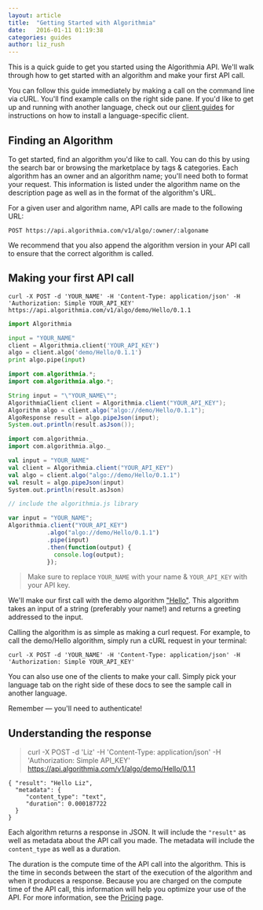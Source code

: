 ```yaml
---
layout: article
title:  "Getting Started with Algorithmia"
date:   2016-01-11 01:19:38
categories: guides 
author: liz_rush
---
```


This is a quick guide to get you started using the Algorithmia API. We'll walk through how to get started with an algorithm and make your first API call.

You can follow this guide immediately by making a call on the command line via cURL. You'll find example calls on the right side pane. If you'd like to get up and running with another language, check out our [client guides](#clients) for instructions on how to install a language-specific client.

## Finding an Algorithm

To get started, find an algorithm you'd like to call. You can do this by using the search bar or browsing the marketplace by tags & categories. Each algorithm has an owner and an algorithm name; you'll need both to format your request. This information is listed under the algorithm name on the description page as well as in the format of the algorithm's URL.

For a given user and algorithm name, API calls are made to the following URL:

`POST https://api.algorithmia.com/v1/algo/:owner/:algoname`

<aside class="success">
We recommend that you also append the algorithm version in your API call to ensure that the correct algorithm is called.
</aside>

## Making your first API call

```shell
curl -X POST -d 'YOUR_NAME' -H 'Content-Type: application/json' -H 'Authorization: Simple YOUR_API_KEY' https://api.algorithmia.com/v1/algo/demo/Hello/0.1.1
```

```python
import Algorithmia

input = "YOUR_NAME"
client = Algorithmia.client('YOUR_API_KEY')
algo = client.algo('demo/Hello/0.1.1')
print algo.pipe(input)
```

```java
import com.algorithmia.*;
import com.algorithmia.algo.*;

String input = "\"YOUR_NAME\"";
AlgorithmiaClient client = Algorithmia.client("YOUR_API_KEY");
Algorithm algo = client.algo("algo://demo/Hello/0.1.1");
AlgoResponse result = algo.pipeJson(input);
System.out.println(result.asJson());
```

```scala
import com.algorithmia._
import com.algorithmia.algo._

val input = "YOUR_NAME"
val client = Algorithmia.client("YOUR_API_KEY")
val algo = client.algo("algo://demo/Hello/0.1.1")
val result = algo.pipeJson(input)
System.out.println(result.asJson)
```

```javascript
// include the algorithmia.js library

var input = "YOUR_NAME";
Algorithmia.client("YOUR_API_KEY")
           .algo("algo://demo/Hello/0.1.1")
           .pipe(input)
           .then(function(output) {
             console.log(output);
           });
```

> Make sure to replace `YOUR_NAME` with your name & `YOUR_API_KEY` with your API key.

We'll make our first call with the demo algorithm ["Hello"](https://algorithmia.com/algorithms/demo/Hello). This algorithm takes an input of a string (preferably your name!) and returns a greeting addressed to the input.

Calling the algorithm is as simple as making a curl request. For example, to call the demo/Hello algorithm, simply run a cURL request in your terminal:

`curl -X POST -d 'YOUR_NAME' -H 'Content-Type: application/json' -H 'Authorization: Simple YOUR_API_KEY'`

You can also use one of the clients to make your call. Simply pick your language tab on the right side of these docs to see the sample call in another language.


<aside class="notice">
Remember — you'll need to authenticate!
</aside>

## Understanding the response

> curl -X POST -d 'Liz' -H 'Content-Type: application/json' -H 'Authorization: Simple API_KEY' https://api.algorithmia.com/v1/algo/demo/Hello/0.1.1

```
{ "result": "Hello Liz",
  "metadata": {
     "content_type": "text",
     "duration": 0.000187722
  }
}
```

Each algorithm returns a response in JSON. It will include the `"result"` as well as metadata about the API call you made. The metadata will include the `content_type` as well as a duration.

The duration is the compute time of the API call into the algorithm. This is the time in seconds between the start of the execution of the algorithm and when it produces a response. Because you are charged on the compute time of the API call, this information will help you optimize your use of the API. For more information, see the [Pricing](https://algorithmia.com/docs/platform/pricing/) page.
